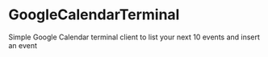 # GoogleCalendarTerminal
Simple Google Calendar terminal client to list your next 10 events and insert an event
